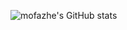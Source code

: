 ![mofazhe's GitHub stats](https://github-readme-stats.vercel.app/api?username=mofazhe&show_icons=true&theme=transparent&show=reviews,discussions_started,discussions_answered,prs_merged,prs_merged_percentage)
